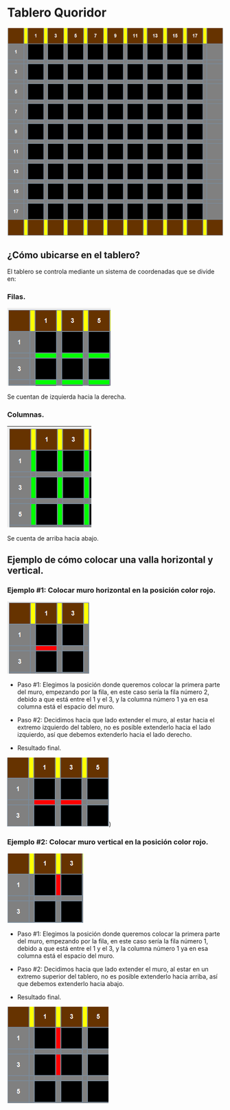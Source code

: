 # Tablero Quoridor

![Quoridor tablero](Imagenes/Tablero.png)

## ¿Cómo ubicarse en el tablero?

El tablero se controla mediante un sistema de coordenadas que se divide en:

### Filas.
![Horizontal](Imagenes/horizontal.png)

Se cuentan de izquierda hacia la derecha.

### Columnas.
![Vertical](Imagenes/vertical.png)

Se cuenta de arriba hacia abajo. 


## Ejemplo de cómo colocar una valla horizontal y vertical.


### Ejemplo #1: Colocar muro horizontal en la posición color rojo.
![Ejemplo1](Imagenes/p1.png)

* Paso #1: Elegimos la posición donde queremos colocar la primera parte del muro, empezando por la fila, en este caso sería la fila número 2, debido a que está entre el 1 y el 3,  y la columna número 1 ya en esa columna está el espacio del muro.

* Paso #2: Decidimos hacia que lado extender el muro, al estar hacia el extremo izquierdo del tablero, no es posible extenderlo hacia el lado izquierdo, así que debemos extenderlo hacia el lado derecho.


* Resultado final.

![Ej1Resultado](Imagenes/r1.png))

### Ejemplo #2: Colocar muro vertical en la posición color rojo.

![Ejemplo2](Imagenes/p2.png)

* Paso #1: Elegimos la posición donde queremos colocar la primera parte del muro, empezando por la fila, en este caso sería la fila número 1, debido a que está entre el 1 y el 3, y la columna número 1 ya en esa columna está el espacio del muro.

* Paso #2: Decidimos hacia que lado extender el muro, al estar en un extremo superior del tablero, no es posible extenderlo hacia arriba, así que debemos extenderlo hacia abajo.

* Resultado final.

![Ej2Resultado](Imagenes/r2.png)




